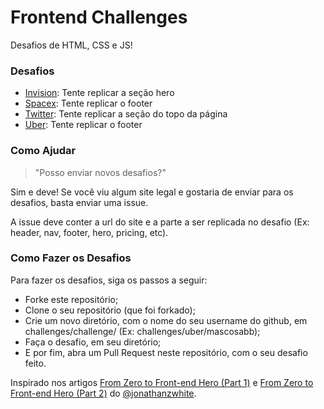 # Frontend Challenges
Desafios de HTML, CSS e JS!

### Desafios

- [Invision](https://www.invisionapp.com/ "Invision"): Tente replicar a seção hero  
- [Spacex](http://www.spacex.com/ "Spacex"): Tente replicar o footer 
- [Twitter](https://twitter.com/ "Twitter"): Tente replicar a seção do topo da página 
- [Uber](https://www.uber.com/pt/ "Uber"): Tente replicar o footer

### Como Ajudar

> "Posso enviar novos desafios?"

Sim e deve! Se você viu algum site legal e gostaria de enviar para os desafios, basta enviar uma issue.

A issue deve conter a url do site e a parte a ser replicada no desafio (Ex: header, nav, footer, hero, pricing, etc).

### Como Fazer os Desafios

Para fazer os desafios, siga os passos a seguir:  

- Forke este repositório;
- Clone o seu repositório (que foi forkado);
- Crie um novo diretório, com o nome do seu username do github, em challenges/challenge/ (Ex: challenges/uber/mascosabb);
- Faça o desafio, em seu diretório;
-	E por fim, abra um Pull Request neste repositório, com o seu desafio feito.

Inspirado nos artigos [From Zero to Front-end Hero (Part 1)](https://medium.freecodecamp.com/from-zero-to-front-end-hero-part-1-7d4f7f0bff02#.1wojmrgph "From Zero to Front-end Hero (Part 1)") e [From Zero to Front-end Hero (Part 2)](https://medium.freecodecamp.com/from-zero-to-front-end-hero-part-2-adfa4824da9b#.342vpy7aq "From Zero to Front-end Hero (Part 2)") do [@jonathanzwhite](https://twitter.com/jonathanzwhite "@jonathanzwhite").